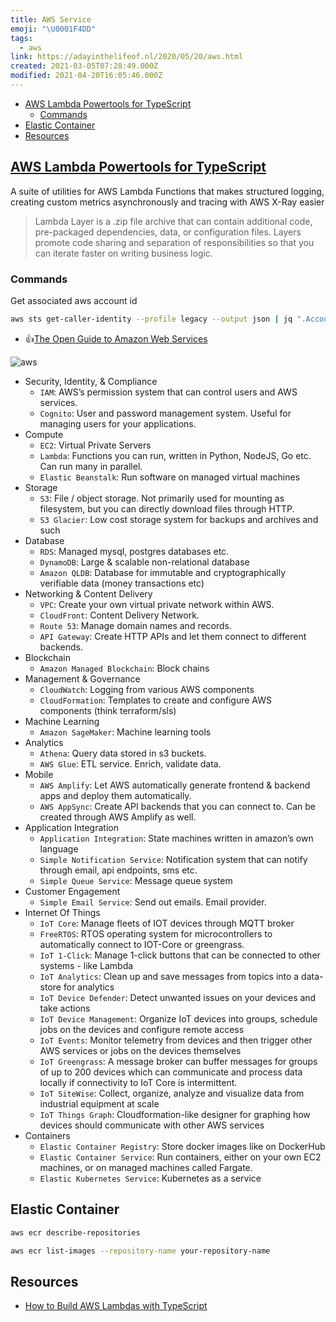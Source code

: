 ```yaml
---
title: AWS Service
emoji: "\U0001F4DD"
tags:
  - aws
link: https://adayinthelifeof.nl/2020/05/20/aws.html
created: 2021-03-05T07:28:49.000Z
modified: 2021-04-20T16:05:46.000Z
---
```


- [AWS Lambda Powertools for TypeScript](#aws-lambda-powertools-for-typescript)
  - [Commands](#commands)
- [Elastic Container](#elastic-container)
- [Resources](#resources)

## [AWS Lambda Powertools for TypeScript](https://github.com/awslabs/aws-lambda-powertools-typescript)

A suite of utilities for AWS Lambda Functions that makes structured logging, creating custom metrics asynchronously and tracing with AWS X-Ray easier

> Lambda Layer is a .zip file archive that can contain additional code, pre-packaged dependencies, data, or configuration files. Layers promote code sharing and separation of responsibilities so that you can iterate faster on writing business logic.

### Commands

Get associated aws account id

```zsh
aws sts get-caller-identity --profile legacy --output json | jq ".Account" | sed 's/\"//g'
```

- 👍[The Open Guide to Amazon Web Services](https://github.com/open-guides/og-aws)

![aws](https://external-content.duckduckgo.com/iu/?u=https%3A%2F%2Fd3r76jz8za3nz.cloudfront.net%2Fwp-content%2Fuploads%2F2017%2F02%2FAWS-cloud-computing-IaaS.jpg&f=1&nofb=1)

- Security, Identity, & Compliance
  - `IAM`: AWS’s permission system that can control users and AWS services.
  - `Cognito`: User and password management system. Useful for managing users for your applications.
- Compute
  - `EC2`: Virtual Private Servers
  - `Lambda`: Functions you can run, written in Python, NodeJS, Go etc. Can run many in parallel.
  - `Elastic Beanstalk`: Run software on managed virtual machines
- Storage
  - `S3`: File / object storage. Not primarily used for mounting as filesystem, but you can directly download files through HTTP.
  - `S3 Glacier`: Low cost storage system for backups and archives and such
- Database
  - `RDS`: Managed mysql, postgres databases etc.
  - `DynamoDB`: Large & scalable non-relational database
  - `Amazon QLDB`: Database for immutable and cryptographically verifiable data (money transactions etc)
- Networking & Content Delivery
  - `VPC`: Create your own virtual private network within AWS.
  - `CloudFront`: Content Delivery Network.
  - `Route 53`: Manage domain names and records.
  - `API Gateway`: Create HTTP APIs and let them connect to different backends.
- Blockchain
  - `Amazon Managed Blockchain`: Block chains
- Management & Governance
  - `CloudWatch`: Logging from various AWS components
  - `CloudFormation`: Templates to create and configure AWS components (think terraform/sls)
- Machine Learning
  - `Amazon SageMaker`: Machine learning tools
- Analytics
  - `Athena`: Query data stored in s3 buckets.
  - `AWS Glue`: ETL service. Enrich, validate data.
- Mobile
  - `AWS Amplify`: Let AWS automatically generate frontend & backend apps and deploy them automatically.
  - `AWS AppSync`: Create API backends that you can connect to. Can be created through AWS Amplify as well.
- Application Integration
  - `Application Integration`: State machines written in amazon’s own language
  - `Simple Notification Service`: Notification system that can notify through email, api endpoints, sms etc.
  - `Simple Queue Service`: Message queue system
- Customer Engagement
  - `Simple Email Service`: Send out emails. Email provider.
- Internet Of Things
  - `IoT Core`: Manage fleets of IOT devices through MQTT broker
  - `FreeRTOS`: RTOS operating system for microcontrollers to automatically connect to IOT-Core or greengrass.
  - `IoT 1-Click`: Manage 1-click buttons that can be connected to other systems - like Lambda
  - `IoT Analytics`: Clean up and save messages from topics into a data-store for analytics
  - `IoT Device Defender`: Detect unwanted issues on your devices and take actions
  - `IoT Device Management`: Organize IoT devices into groups, schedule jobs on the devices and configure remote access
  - `IoT Events`: Monitor telemetry from devices and then trigger other AWS services or jobs on the devices themselves
  - `IoT Greengrass`: A message broker can buffer messages for groups of up to 200 devices which can communicate and process data locally if connectivity to IoT Core is intermittent.
  - `IoT SiteWise`: Collect, organize, analyze and visualize data from industrial equipment at scale
  - `IoT Things Graph`: Cloudformation-like designer for graphing how devices should communicate with other AWS services
- Containers
  - `Elastic Container Registry`: Store docker images like on DockerHub
  - `Elastic Container Service`: Run containers, either on your own EC2 machines, or on managed machines called Fargate.
  - `Elastic Kubernetes Service`: Kubernetes as a service

## Elastic Container

```zsh
aws ecr describe-repositories

aws ecr list-images --repository-name your-repository-name
```

## Resources

- [How to Build AWS Lambdas with TypeScript](https://blog.appsignal.com/2022/09/21/how-to-build-aws-lambdas-with-typescript)
